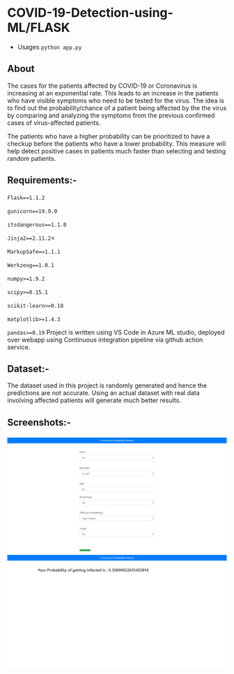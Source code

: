 # COVID-19-Detection-using-ML/FLASK
+ Usages `python app.py`
## About
The cases for the patients affected by COVID-19 or Coronavirus is increasing at an exponential rate. This leads to an increase in the patients who have visible symptoms who need to be tested for the virus. The idea is to find out the probability/chance of a patient being affected by the the virus by comparing and analyzing the symptoms from the previous confirmed cases of virus-affected patients.

The patients who have a higher probability can be prioritized to have a checkup before the patients who have a lower probability. This measure will help detect positive cases in patients much faster than selecting and testing random patients.

## Requirements:-
`Flask==1.1.2`

`gunicorn==19.9.0`

`itsdangerous==1.1.0`

`Jinja2==2.11.2`<

`MarkupSafe==1.1.1`

`Werkzeug==1.0.1`

`numpy>=1.9.2`

`scipy>=0.15.1`

`scikit-learn>=0.18`

`matplotlib>=1.4.3`

`pandas>=0.19`
Project is written using VS Code in Azure ML studio, deployed over webapp using Continuous integration pipeline via github action service.

## Dataset:-
The dataset used in this project is randomly generated and hence the predictions are not accurate. Using an actual dataset with real data involving affected patients will generate much better results. 

## Screenshots:-
![..](im.png)
![..](image1.png)
